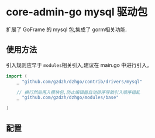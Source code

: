 # core-admin-go mysql 驱动包

扩展了 GoFrame 的 mysql 包,集成了 gorm相关功能.

## 使用方法

引入规则应早于 `modules`相关引入,建议在 main.go 中进行引入。

```go
import (
    _ "github.com/gzdzh/dzhgo/contrib/drivers/mysql"

    // 换行然后再入模块包,防止编辑器自动排序导致引入顺序错乱
    _ "github.com/gzdzh/dzhgo/modules/base"

)
```
## 配置
